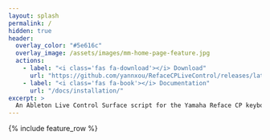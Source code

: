 ```yaml
---
layout: splash
permalink: /
hidden: true
header:
  overlay_color: "#5e616c"
  overlay_image: /assets/images/mm-home-page-feature.jpg
  actions:
    - label: "<i class='fas fa-download'></i> Download"
      url: "https://github.com/yannxou/RefaceCPLiveControl/releases/latest"
    - label: "<i class='fas fa-book'></i> Documentation"
      url: "/docs/installation/"
excerpt: >
  An Ableton Live Control Surface script for the Yamaha Reface CP keyboard.<br />
---
```


{% include feature_row %}